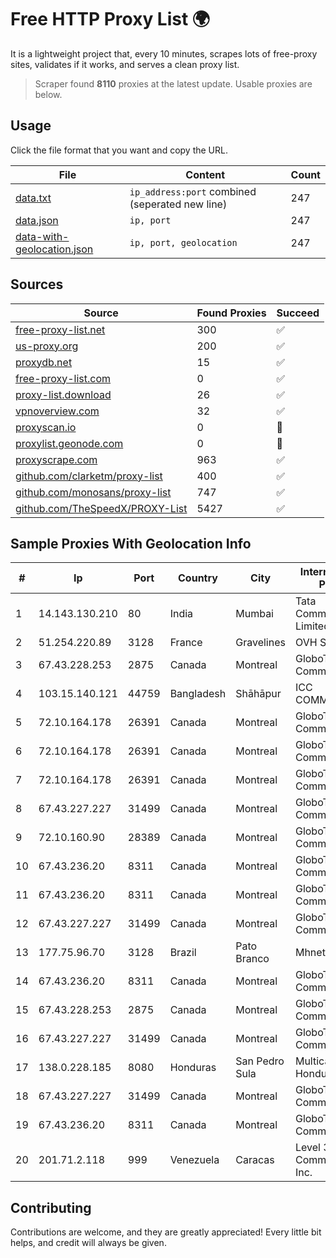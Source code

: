
# Free HTTP Proxy List 🌍

It is a lightweight project that, every 10 minutes, scrapes lots of free-proxy sites, validates if it works, and serves a clean proxy list.


> Scraper found **8110** proxies at the latest update. Usable proxies are below.

## Usage

Click the file format that you want and copy the URL.


|File|Content|Count|
|----|-------|-----|
|[data.txt](https://raw.githubusercontent.com/themiralay/Proxy-List-World/master/data.txt)|`ip_address:port` combined (seperated new line)|247|
|[data.json](https://raw.githubusercontent.com/themiralay/Proxy-List-World/master/data.json)|`ip, port`|247|
|[data-with-geolocation.json](https://raw.githubusercontent.com/themiralay/Proxy-List-World/master/data-with-geolocation.json)|`ip, port, geolocation`|247|

## Sources

|Source|Found Proxies|Succeed|
|------|-------------|-------|
|[free-proxy-list.net](https://free-proxy-list.net)|300|✅|
|[us-proxy.org](https://www.us-proxy.org)|200|✅|
|[proxydb.net](http://proxydb.net)|15|✅|
|[free-proxy-list.com](https://free-proxy-list.com/?page=&port=&type%5B%5D=http&type%5B%5D=https&up_time=0&search=Search)|0|✅|
|[proxy-list.download](https://www.proxy-list.download/HTTP)|26|✅|
|[vpnoverview.com](https://vpnoverview.com/privacy/anonymous-browsing/free-proxy-servers)|32|✅|
|[proxyscan.io](https://www.proxyscan.io)|0|🚫|
|[proxylist.geonode.com](https://proxylist.geonode.com/api/proxy-list?limit=300&page=1&sort_by=lastChecked&sort_type=desc&protocols=http,https)|0|🚫|
|[proxyscrape.com](https://api.proxyscrape.com/v2/?request=displayproxies&protocol=http&timeout=10000&country=all&ssl=all&anonymity=all)|963|✅|
|[github.com/clarketm/proxy-list](https://raw.githubusercontent.com/clarketm/proxy-list/master/proxy-list-raw.txt)|400|✅|
|[github.com/monosans/proxy-list](https://raw.githubusercontent.com/monosans/proxy-list/main/proxies/http.txt)|747|✅|
|[github.com/TheSpeedX/PROXY-List](https://raw.githubusercontent.com/TheSpeedX/PROXY-List/master/http.txt)|5427|✅|


## Sample Proxies With Geolocation Info

|#|Ip|Port|Country|City|Internet Service Provider|
|-|--|----|-------|----|-------------------------|
|1|14.143.130.210|80|India|Mumbai|Tata Communications Limited|
|2|51.254.220.89|3128|France|Gravelines|OVH SAS|
|3|67.43.228.253|2875|Canada|Montreal|GloboTech Communications|
|4|103.15.140.121|44759|Bangladesh|Shāhāpur|ICC COMMUNICATION|
|5|72.10.164.178|26391|Canada|Montreal|GloboTech Communications|
|6|72.10.164.178|26391|Canada|Montreal|GloboTech Communications|
|7|72.10.164.178|26391|Canada|Montreal|GloboTech Communications|
|8|67.43.227.227|31499|Canada|Montreal|GloboTech Communications|
|9|72.10.160.90|28389|Canada|Montreal|GloboTech Communications|
|10|67.43.236.20|8311|Canada|Montreal|GloboTech Communications|
|11|67.43.236.20|8311|Canada|Montreal|GloboTech Communications|
|12|67.43.227.227|31499|Canada|Montreal|GloboTech Communications|
|13|177.75.96.70|3128|Brazil|Pato Branco|Mhnet Telecom|
|14|67.43.236.20|8311|Canada|Montreal|GloboTech Communications|
|15|67.43.228.253|2875|Canada|Montreal|GloboTech Communications|
|16|67.43.227.227|31499|Canada|Montreal|GloboTech Communications|
|17|138.0.228.185|8080|Honduras|San Pedro Sula|Multicable De Honduras|
|18|67.43.227.227|31499|Canada|Montreal|GloboTech Communications|
|19|67.43.236.20|8311|Canada|Montreal|GloboTech Communications|
|20|201.71.2.118|999|Venezuela|Caracas|Level 3 Communications, Inc.|



## Contributing

Contributions are welcome, and they are greatly appreciated! Every
little bit helps, and credit will always be given.

